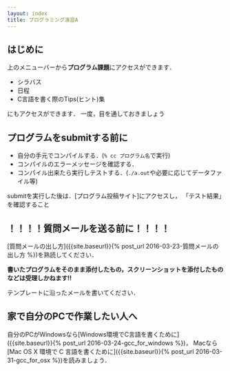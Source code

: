 ```yaml
---
layout: index
title: プログラミング演習A
---
```


## はじめに
上のメニューバーから**プログラム課題**にアクセスができます．

* シラバス
* 日程
* C言語を書く際のTips(ヒント)集

にもアクセスができます．
一度，目を通しておきましょう

## プログラムをsubmitする前に

* 自分の手元でコンパイルする．(`% cc プログラム名`で実行)
* コンパイルのエラーメッセージを確認する．
* コンパイル出来たら実行しテストする．(`./a.out`や必要に応じてデータファイル等)

submitを実行した後は．[プログラム投稿サイト]にアクセスし， 「テスト結果」を確認すること

## ！！！！質問メールを送る前に！！！！
[質問メールの出し方]({{site.baseurl}}{% post_url 2016-03-23-質問メールの出し方 %})を熟読してください．

**書いたプログラムをそのまま添付したもの，スクリーンショットを添付したものなどは受理しかねます!!**

テンプレートに沿ったメールを書いてください．

## 家で自分のPCで作業したい人へ

自分のPCがWindowsなら[Windows環境でC言語を書くために]({{site.baseurl}}{% post_url 2016-03-24-gcc_for_windows %})，
Macなら[Mac OS X 環境で C 言語を書くために]({{site.baseurl}}{% post_url 2016-03-31-gcc_for_osx %})を読みましょう．
